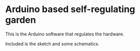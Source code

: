 Arduino based self-regulating garden
=====================

This is the Arduino software that regulates the hardware.

Included is the sketch and some schematics.
